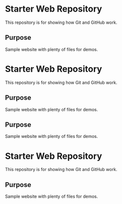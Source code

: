 # Starter Web Repository

This repository is for showing how Git and GitHub work.

## Purpose

Sample website with plenty of files for demos.

# Starter Web Repository

This repository is for showing how Git and GitHub work.

## Purpose

Sample website with plenty of files for demos.

## Purpose

Sample website with plenty of files for demos.

# Starter Web Repository

This repository is for showing how Git and GitHub work.

## Purpose

Sample website with plenty of files for demos.
